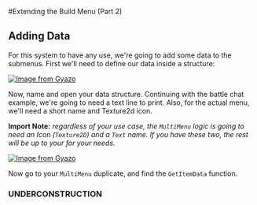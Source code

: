 #Extending the Build Menu (Part 2)

## Adding Data

For this system to have any use, we're going to add some data to the submenus.
First we'll need to define our data inside a structure:

[![Image from Gyazo](https://i.gyazo.com/d15a672f602de5c04a7a8414d99139d5.png)](https://gyazo.com/d15a672f602de5c04a7a8414d99139d5)

Now, name and open your data structure. Continuing with the battle chat example,
we're going to need a text line to print. Also, for the actual menu, we'll need
a short name and Texture2d icon.

**Import Note:** _regardless of your use case, the `MultiMenu` logic is going to
need an Icon (`Texture2D`) and a `Text` name. If you have these two, the rest will be
up to your for your needs._

[![Image from Gyazo](https://i.gyazo.com/d01dcedce36930728fc23f4bbf089078.png)](https://gyazo.com/d01dcedce36930728fc23f4bbf089078)

Now go to your `MultiMenu` duplicate, and find the `GetItemData` function.

### UNDERCONSTRUCTION
